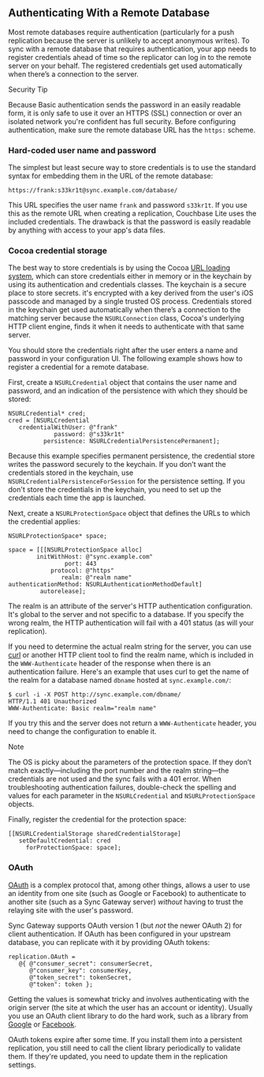 ## Authenticating With a Remote Database

Most remote databases require authentication (particularly for a push replication because the server is unlikely to accept anonymous writes). To sync with a remote database that requires authentication, your app needs to register credentials ahead of time so the replicator can log in to the remote server on your behalf. The registered credentials get used automatically when there’s a connection to the server. 

<div class="notebox tip">
<p>Security Tip</p> 
<p>Because Basic authentication sends the password in an easily readable form, it is only safe to use it over an HTTPS (SSL) connection or over an isolated network you're confident has full security. Before configuring authentication, make sure the remote database URL has the <code>https:</code> scheme.</p>
</div>

### Hard-coded user name and password

The simplest but least secure way to store credentials is to use the standard syntax for embedding them in the URL of the remote database:

	https://frank:s33kr1t@sync.example.com/database/

This URL specifies the user name `frank` and password `s33kr1t`. If you use this as the remote URL when creating a replication, Couchbase Lite uses the included credentials. The drawback is that the password is easily readable by anything with access to your app's data files.

### Cocoa credential storage

The best way to store credentials is by using the Cocoa [URL loading system](https://developer.apple.com/library/mac/documentation/Cocoa/Conceptual/URLLoadingSystem/URLLoadingSystem.html), which can store credentials either in memory or in the keychain by using its authentication and credentials classes. The keychain is a secure place to store secrets. it's encrypted with a key derived from the user's iOS passcode and managed by a single trusted OS process. Credentials stored in the keychain get used automatically when there’s a connection to the matching server because the `NSURLConnection` class, Cocoa's underlying HTTP client engine, finds it when it needs to authenticate with that same server. 

You should store the credentials right after the user enters a name and password in your configuration UI. The following example shows how to register a credential for a remote database.

First, create a `NSURLCredential` object that contains the user name and password, and an indication of the persistence with which they should be stored:

    NSURLCredential* cred;
    cred = [NSURLCredential 
       credentialWithUser: @"frank"
                 password: @"s33kr1t"
              persistence: NSURLCredentialPersistencePermanent];

Because this example specifies permanent persistence, the credential store writes the password securely to the keychain. If you don’t want the credentials stored in the keychain, use `NSURLCredentialPersistenceForSession` for the persistence setting. If you don't store the credentials in the keychain, you need to set up the credentials each time the app is launched. 

Next, create a `NSURLProtectionSpace` object that defines the URLs to which the credential applies:

    
    NSURLProtectionSpace* space;
    
    space = [[[NSURLProtectionSpace alloc] 
            initWithHost: @"sync.example.com"
                    port: 443
                protocol: @"https"
                   realm: @"realm name"
    authenticationMethod: NSURLAuthenticationMethodDefault]
             autorelease];

The realm is an attribute of the server's HTTP authentication configuration. It's global to the server and not specific to a database. If you specify the wrong realm, the HTTP authentication will fail with a 401 status (as will your replication). 

If you need to determine the actual realm string for the server, you can use [curl](http://curl.haxx.se) or another HTTP client tool to find the realm name, which is included in the `WWW-Authenticate` header of the response when there is an authentication failure. Here's an example that uses curl to get the name of the realm for a database named `dbname` hosted at `sync.example.com/`:

```
$ curl -i -X POST http://sync.example.com/dbname/
HTTP/1.1 401 Unauthorized
WWW-Authenticate: Basic realm="realm name"
```

If you try this and the server does not return a `WWW-Authenticate` header, you need to change the configuration to enable it. 

<div class="notebox">
<p>Note</p>
<p>The OS is picky about the parameters of the protection space. If they don’t match exactly—including the port number and the realm string—the credentials are not used and the sync fails with a 401 error. When troubleshooting authentication failures, double-check the spelling and values for each parameter in the <code>NSURLCredential</code> and <code>NSURLProtectionSpace</code> objects.
</p>
</div>

Finally, register the credential for the protection space:

    [[NSURLCredentialStorage sharedCredentialStorage]
       setDefaultCredential: cred
         forProtectionSpace: space];

### OAuth

[OAuth](http://oauth.net) is a complex protocol that, among other things, allows a user to use an identity from one site (such as Google or Facebook) to authenticate to another site (such as a Sync Gateway server) _without_ having to trust the relaying site with the user's password.

Sync Gateway supports OAuth version 1 (but _not_ the newer OAuth 2) for client authentication. If OAuth has been configured in your upstream database, you can replicate with it by providing OAuth tokens:


```
replication.OAuth = 
   @{ @"consumer_secret": consumerSecret,
      @"consumer_key": consumerKey,
      @"token_secret": tokenSecret,
      @"token": token };
```

Getting the values is somewhat tricky and involves authenticating with the origin server (the site at which the user has an account or identity). Usually you use an OAuth client library to do the hard work, such as a library from [Google](http://code.google.com/p/gtm-oauth/) or [Facebook](https://github.com/facebook/facebook-ios-sdk).

OAuth tokens expire after some time. If you install them into a persistent replication, you still need to call the client library periodically to validate them. If they're updated, you need to update them in the replication settings.

